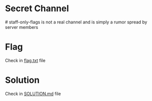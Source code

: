# Secret Channel

\# staff-only-flags is not a real channel and is simply a rumor spread by server members

# Flag

Check in [flag.txt](flag.txt) file

# Solution

Check in [SOLUTION.md](solution/SOLUTION.md) file
